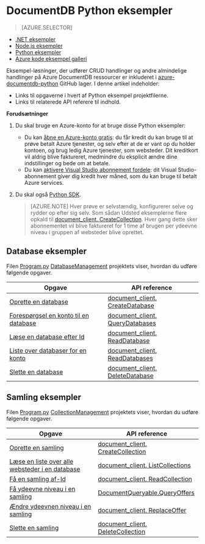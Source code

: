 <properties 
    pageTitle="Eksempler på NoSQL Python til DocumentDB | Microsoft Azure" 
    description="Find NoSQL Python eksempler på github til almindelige opgaver i DocumentDB, herunder CRUD-handlinger for JSON dokumenter i NoSQL databaser." 
    keywords="Python eksempler"
    services="documentdb" 
    authors="moderakh" 
    manager="jhubbard" 
    editor="monicar" 
    documentationCenter="python"/>

<tags 
    ms.service="documentdb" 
    ms.workload="data-services" 
    ms.tgt_pltfrm="na" 
    ms.devlang="na" 
    ms.topic="article" 
    ms.date="04/18/2016" 
    ms.author="moderakh"/>


# <a name="documentdb-python-examples"></a>DocumentDB Python eksempler

> [AZURE.SELECTOR]
- [.NET eksempler](documentdb-dotnet-samples.md)
- [Node.js eksempler](documentdb-nodejs-samples.md)
- [Python eksempler](documentdb-python-samples.md)
- [Azure kode eksempel galleri](https://azure.microsoft.com/documentation/samples/?service=documentdb)

Eksempel-løsninger, der udfører CRUD handlinger og andre almindelige handlinger på Azure DocumentDB ressourcer er inkluderet i [azure-documentdb-python](https://github.com/Azure/azure-documentdb-python/tree/master/samples) GitHub lager. I denne artikel indeholder:

- Links til opgaverne i hvert af Python eksempel projektfilerne. 
- Links til relaterede API referere til indhold.

**Forudsætninger**

1. Du skal bruge en Azure-konto for at bruge disse Python eksempler:
    - Du kan [åbne en Azure-konto gratis](https://azure.microsoft.com/pricing/free-trial/): du får kredit du kan bruge til at prøve betalt Azure tjenester, og selv efter at de er vant op du holder kontoen, og brug ledig Azure tjenester, som websteder. Dit kreditkort vil aldrig blive faktureret, medmindre du eksplicit ændre dine indstillinger og bede om at betale.
   - Du kan [aktivere Visual Studio abonnement fordele](https://azure.microsoft.com/pricing/member-offers/msdn-benefits-details/): dit Visual Studio-abonnement giver dig kredit hver måned, som du kan bruge til betalt Azure services.
2. Du skal også [Python SDK](documentdb-sdk-python.md). 

    > [AZURE.NOTE] Hver prøve er selvstændig, konfigurerer selve og rydder op efter sig selv. Som sådan Udsted eksemplerne flere opkald til [document_client. CreateCollection](http://azure.github.io/azure-documentdb-python/api/pydocumentdb.document_client.html). Hver gang dette sker abonnementet vil blive faktureret for 1 time af brugen per ydeevne niveau i gruppen af websteder blive oprettet. 

## <a name="database-examples"></a>Database eksempler

Filen [Program.py](https://github.com/Azure/azure-documentdb-python/tree/master/samples/DatabaseManagement/Program.py) [DatabaseManagement](https://github.com/Azure/azure-documentdb-python/tree/master/samples/DatabaseManagement) projektets viser, hvordan du udføre følgende opgaver.

Opgave | API reference
--- | ---
[Oprette en database](https://github.com/Azure/azure-documentdb-python/blob/d78170214467e3ab71ace1a7400f5a7fa5a7b5b0/samples/DatabaseManagement/Program.py#L65-L76) | [document_client. CreateDatabase](http://azure.github.io/azure-documentdb-python/api/pydocumentdb.document_client.html)
[Forespørgsel en konto til en database](https://github.com/Azure/azure-documentdb-python/blob/d78170214467e3ab71ace1a7400f5a7fa5a7b5b0/samples/DatabaseManagement/Program.py#L49-L62) | [document_client. QueryDatabases](http://azure.github.io/azure-documentdb-python/api/pydocumentdb.document_client.html)
[Læse en database efter Id](https://github.com/Azure/azure-documentdb-python/blob/d78170214467e3ab71ace1a7400f5a7fa5a7b5b0/samples/DatabaseManagement/Program.py#L79-L96) | [document_client. ReadDatabase](http://azure.github.io/azure-documentdb-python/api/pydocumentdb.document_client.html)
[Liste over databaser for en konto](https://github.com/Azure/azure-documentdb-python/blob/d78170214467e3ab71ace1a7400f5a7fa5a7b5b0/samples/DatabaseManagement/Program.py#L99-L110) | [document_client. ReadDatabases](http://azure.github.io/azure-documentdb-python/api/pydocumentdb.document_client.html)
[Slette en database](https://github.com/Azure/azure-documentdb-python/blob/d78170214467e3ab71ace1a7400f5a7fa5a7b5b0/samples/DatabaseManagement/Program.py#L113-L126) | [document_client. DeleteDatabase](http://azure.github.io/azure-documentdb-python/api/pydocumentdb.document_client.html)

## <a name="collection-examples"></a>Samling eksempler 

Filen [Program.py](https://github.com/Azure/azure-documentdb-python/tree/master/samples/CollectionManagement/Program.py) [CollectionManagement](https://github.com/Azure/azure-documentdb-python/tree/master/samples/CollectionManagement) projektets viser, hvordan du udføre følgende opgaver.

Opgave | API reference
--- | ---
[Oprette en samling](https://github.com/Azure/azure-documentdb-python/blob/d78170214467e3ab71ace1a7400f5a7fa5a7b5b0/samples/CollectionManagement/Program.py#L84-L135) | [document_client. CreateCollection](http://azure.github.io/azure-documentdb-python/api/pydocumentdb.document_client.html#CreateCollection)
[Læse en liste over alle websteder i en database](https://github.com/Azure/azure-documentdb-python/blob/d78170214467e3ab71ace1a7400f5a7fa5a7b5b0/samples/CollectionManagement/Program.py#L198-L225) | [document_client. ListCollections](http://azure.github.io/azure-documentdb-python/api/pydocumentdb.document_client.html#CreateCollection)
[Få en samling af-Id](https://github.com/Azure/azure-documentdb-python/blob/d78170214467e3ab71ace1a7400f5a7fa5a7b5b0/samples/CollectionManagement/Program.py#L178-L195) | [document_client. ReadCollection](http://azure.github.io/azure-documentdb-python/api/pydocumentdb.document_client.html#CreateCollection)
[Få ydeevne niveau i en samling](https://github.com/Azure/azure-documentdb-python/blob/d78170214467e3ab71ace1a7400f5a7fa5a7b5b0/samples/CollectionManagement/Program.py#L139-L161) | [DocumentQueryable.QueryOffers](http://azure.github.io/azure-documentdb-python/api/pydocumentdb.document_client.html#CreateCollection)
[Ændre ydeevnen niveau i en samling](https://github.com/Azure/azure-documentdb-python/blob/d78170214467e3ab71ace1a7400f5a7fa5a7b5b0/samples/CollectionManagement/Program.py#L163-L175) | [document_client. ReplaceOffer](http://azure.github.io/azure-documentdb-python/api/pydocumentdb.document_client.html#CreateCollection)
[Slette en samling](https://github.com/Azure/azure-documentdb-python/blob/d78170214467e3ab71ace1a7400f5a7fa5a7b5b0/samples/CollectionManagement/Program.py#L212-L225) | [document_client. DeleteCollection](http://azure.github.io/azure-documentdb-python/api/pydocumentdb.document_client.html#CreateCollection)
